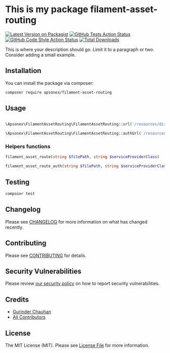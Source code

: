 # This is my package filament-asset-routing

[![Latest Version on Packagist](https://img.shields.io/packagist/v/apsonex/filament-asset-routing.svg?style=flat-square)](https://packagist.org/packages/apsonex/filament-asset-routing)
[![GitHub Tests Action Status](https://img.shields.io/github/actions/workflow/status/apsonex/filament-asset-routing/run-tests.yml?branch=main&label=tests&style=flat-square)](https://github.com/apsonex/filament-asset-routing/actions?query=workflow%3Arun-tests+branch%3Amain)
[![GitHub Code Style Action Status](https://img.shields.io/github/actions/workflow/status/apsonex/filament-asset-routing/fix-php-code-style-issues.yml?branch=main&label=code%20style&style=flat-square)](https://github.com/apsonex/filament-asset-routing/actions?query=workflow%3A"Fix+PHP+code+style+issues"+branch%3Amain)
[![Total Downloads](https://img.shields.io/packagist/dt/apsonex/filament-asset-routing.svg?style=flat-square)](https://packagist.org/packages/apsonex/filament-asset-routing)



This is where your description should go. Limit it to a paragraph or two. Consider adding a small example.

## Installation

You can install the package via composer:

```bash
composer require apsonex/filament-asset-routing
```

## Usage

```php

\Apsonex\FilamentAssetRouting\FilamentAssetRouting::url('/resources/dist/plugin.css', \Apsonex\FilamentImage\FilamentImageServiceProvider::class) // https://example.com/package/filename.ext?id=file_timestamp

\Apsonex\FilamentAssetRouting\FilamentAssetRouting::authUrl('/resources/dist/plugin.css', \Apsonex\FilamentImage\FilamentImageServiceProvider::class) // https://example.com/package/filename.ext?id=file_timestamp // authentication required

```

### Helpers functions

```php
filament_asset_route(string $filePath, string $serviceProviderClass)

filament_asset_route_auth(string $filePath, string $serviceProviderClass)
```

## Testing

```bash
composer test
```

## Changelog

Please see [CHANGELOG](CHANGELOG.md) for more information on what has changed recently.

## Contributing

Please see [CONTRIBUTING](.github/CONTRIBUTING.md) for details.

## Security Vulnerabilities

Please review [our security policy](../../security/policy) on how to report security vulnerabilities.

## Credits

- [Gurinder Chauhan](https://github.com/apsonex)
- [All Contributors](../../contributors)

## License

The MIT License (MIT). Please see [License File](LICENSE.md) for more information.
